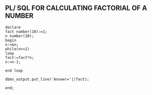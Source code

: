 ## PL/ SQL FOR  CALCULATING FACTORIAL OF A NUMBER 

```
declare 
fact number(10):=1;
n number(10);
begin
n:=&n;
while(n>=1)
loop
fact:=fact*n;
n:=n-1;

end loop

dbms_output.put_line('Answer='||fact);

end;
```